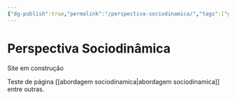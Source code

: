 ```yaml
---
{"dg-publish":true,"permalink":"/perspectiva-sociodinamica/","tags":["gardenEntry"]}
---
```


# Perspectiva Sociodinâmica

Site em construção

Teste de página [[abordagem sociodinamica\|abordagem sociodinamica]] entre outras.